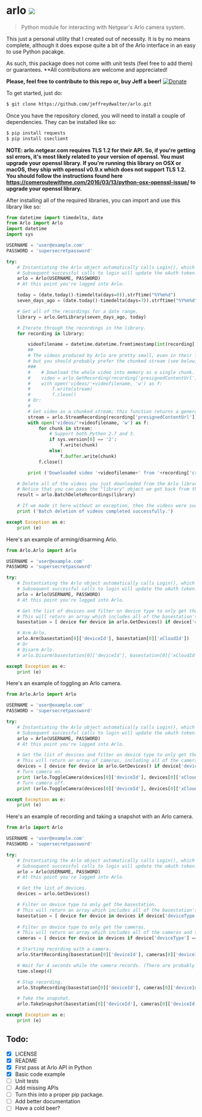 # arlo ![](https://img.shields.io/badge/python-2.7%2C%203.4%2C%203.5%2C%203.6-blue.svg)
> Python module for interacting with Netgear's Arlo camera system.

This just a personal utility that I created out of necessity. It is by no means complete, although it does expose quite a bit of the Arlo interface in an easy to use Python pacakge.

As such, this package does not come with unit tests (feel free to add them) or guarantees.
**All contributions are welcome and appreciated!

**Please, feel free to contribute to this repo or, buy Jeff a beer!** [![Donate](https://img.shields.io/badge/Donate-PayPal-green.svg)](https://www.paypal.com/cgi-bin/webscr?cmd=_donations&business=R77B7UXMLA6ML&lc=US&item_name=Jeff%20Needs%20Beer&item_number=buyjeffabeer&currency_code=USD&bn=PP%2dDonationsBF%3abtn_donateCC_LG%2egif%3aNonHosted)

To get started, just do:

```bash
$ git clone https://github.com/jeffreydwalter/arlo.git
```
Once you have the repository cloned, you will need to install a couple of dependencies. They can be installed like so:
```bash
$ pip install requests
$ pip install sseclient 
```

**NOTE: arlo.netgear.com requires TLS 1.2 for their API. So, if you're getting ssl errors, it's most likely related to your version of openssl. You must upgrade your openssl library.
If you're running this library on OSX or macOS, they ship with openssl v0.9.x which does not support TLS 1.2. You should follow the instructions found here https://comeroutewithme.com/2016/03/13/python-osx-openssl-issue/ to upgrade your openssl library.**

After installing all of the required libraries, you can import and use this library like so:

```python
from datetime import timedelta, date
from Arlo import Arlo
import datetime
import sys

USERNAME = 'user@example.com'
PASSWORD = 'supersecretpassword'

try:
	# Instantiating the Arlo object automatically calls Login(), which returns an oAuth token that gets cached.
	# Subsequent successful calls to login will update the oAuth token.
	arlo = Arlo(USERNAME, PASSWORD)
	# At this point you're logged into Arlo.

	today = (date.today()-timedelta(days=0)).strftime("%Y%m%d")
	seven_days_ago = (date.today()-timedelta(days=7)).strftime("%Y%m%d")

	# Get all of the recordings for a date range.
	library = arlo.GetLibrary(seven_days_ago, today)

	# Iterate through the recordings in the library.
	for recording in library:

		videofilename = datetime.datetime.fromtimestamp(int(recording['name'])//1000).strftime('%Y-%m-%d %H-%M-%S') + ' ' + recording['uniqueId'] + '.mp4'
		##
		# The videos produced by Arlo are pretty small, even in their longest, best quality settings,
		# but you should probably prefer the chunked stream (see below). 
		###    
		#    # Download the whole video into memory as a single chunk.
		#    video = arlo.GetRecording(recording['presignedContentUrl'])
		#	 with open('videos/'+videofilename, 'w') as f:
		#        f.write(stream)
		#        f.close()
		# Or:
		#
		# Get video as a chunked stream; this function returns a generator.
		stream = arlo.StreamRecording(recording['presignedContentUrl'])
		with open('videos/'+videofilename, 'w') as f:
			for chunk in stream:
				# Support both Python 2.7 and 3.
				if sys.version[0] == '2':
					f.write(chunk)
				else:
					f.buffer.write(chunk)
			f.close()

		print ('Downloaded video '+videofilename+' from '+recording['createdDate']+'.')

	# Delete all of the videos you just downloaded from the Arlo library.
	# Notice that you can pass the "library" object we got back from the GetLibrary() call.
	result = arlo.BatchDeleteRecordings(library)

	# If we made it here without an exception, then the videos were successfully deleted.
	print ('Batch deletion of videos completed successfully.')

except Exception as e:
    print (e)
```

Here's an example of arming/disarming Arlo.

```python
from Arlo.Arlo import Arlo

USERNAME = 'user@example.com'
PASSWORD = 'supersecretpassword'

try:
	# Instantiating the Arlo object automatically calls Login(), which returns an oAuth token that gets cached.
	# Subsequent successful calls to login will update the oAuth token.
	arlo = Arlo(USERNAME, PASSWORD)
	# At this point you're logged into Arlo.

	# Get the list of devices and filter on device type to only get the basestation.
	# This will return an array which includes all of the basestation's associated metadata.
	basestation = [ device for device in arlo.GetDevices() if device['deviceType'] == 'basestation' ]

	# Arm Arlo.
	arlo.Arm(basestation[0]['deviceId'], basestation[0]['xCloudId'])
	# Or
	# Disarm Arlo.
	# arlo.Disarm(basestation[0]['deviceId'], basestation[0]['xCloudId'])

except Exception as e:
    print (e)
```

Here's an example of toggling an Arlo camera. 

```python
from Arlo.Arlo import Arlo

USERNAME = 'user@example.com'
PASSWORD = 'supersecretpassword'

try:
	# Instantiating the Arlo object automatically calls Login(), which returns an oAuth token that gets cached.
	# Subsequent successful calls to login will update the oAuth token.
	arlo = Arlo(USERNAME, PASSWORD)
	# At this point you're logged into Arlo.

	# Get the list of devices and filter on device type to only get the cameras.
	# This will return an array of cameras, including all of the cameras' associated metadata.
	devices = [ device for device in arlo.GetDevices() if device['deviceType'] == 'camera']
	# Turn camera on.
	print (arlo.ToggleCamera(devices[0]['deviceId'], devices[0]['xCloudId'], True)))
	# Turn camera off.
	print (arlo.ToggleCamera(devices[0]['deviceId'], devices[0]['xCloudId'], False)))

except Exception as e:
    print (e)
```

Here's an example of recording and taking a snapshot with an Arlo camera.

```python
from Arlo import Arlo

USERNAME = 'user@example.com'
PASSWORD = 'supersecretpassword'

try:
    # Instantiating the Arlo object automatically calls Login(), which returns an oAuth token that gets cached.
    # Subsequent successful calls to login will update the oAuth token.
    arlo = Arlo(USERNAME, PASSWORD)
    # At this point you're logged into Arlo.

    # Get the list of devices.
    devices = arlo.GetDevices()

    # Filter on device type to only get the basestation.
    # This will return an array which includes all of the basestation's associated metadata.
    basestation = [ device for device in devices if device['deviceType'] == 'basestation' ]
    
    # Filter on device type to only get the cameras.
    # This will return an array which includes all of the cameras and their associated metadata.
    cameras = [ device for device in devices if device['deviceType'] == 'camera' ]

    # Starting recording with a camera.
    arlo.StartRecording(basestation[0]['deviceId'], cameras[0]['deviceId'], basestation[0]['xCloudId'], cameras[0]['properties']['olsonTimeZone']);

    # Wait for 4 seconds while the camera records. (There are probably better ways to do this, but you get the idea.)
    time.sleep(4)

    # Stop recording.
    arlo.StopRecording(basestation[0]['deviceId'], cameras[0]['deviceId'], basestation[0]['xCloudId'], cameras[0]['properties']['olsonTimeZone']);

    # Take the snapshot.
    arlo.TakeSnapshot(basestation[0]['deviceId'], cameras[0]['deviceId'], basestation[0]['xCloudId'], cameras[0]['properties']['olsonTimeZone']);

except Exception as e:
    print (e)
```

## Todo:
- [x] LICENSE
- [x] README
- [x] First pass at Arlo API in Python 
- [x] Basic code example 
- [ ] Unit tests
- [ ] Add missing APIs
- [ ] Turn this into a proper pip package.
- [ ] Add better documentation
- [ ] Have a cold beer?
